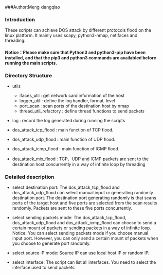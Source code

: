 ###Author:Meng xiangqiao
### Introduction
These scripts can achieve DOS attack by different protocols flood on the linux platform. 
It mainly uses scapy, python3-nmap, netifaces and threading.

#### Notice：Please make sure that Python3 and python3-pip have been installed, and that the pip3 and python3 commands are availabled before running the main scripts.

### Directory Structure
- utils
    - ifaces_util : get network card information of the host 
    - logger_util : define the log handler, format, level
    - port_scan : scan ports of the destination host by nmap
    - thread_util_refactory : define thread functions to send packets 


- log : record the log generated during running the scripts


- dos_attack_tcp_flood : main function of TCP flood.


- dos_attack_udp_flood : main function of UDP flood.


- dos_attack_icmp_flood : main function of ICMP flood.


- dos_attack_mix_flood : TCP、UDP and ICMP packets are sent to the destination host concurrently in a way of infinite 
loop by threading

### Detailed description
- select destination port: 
The dos_attack_tcp_flood and dos_attack_udp_flood can select manual input or generating 
randomly destination port. The destination port generating randomly is that scans ports of the target host and five 
ports are selected from the scan results randomly. Packets are sent to these five ports concurrently.


- select sending packets mode: The dos_attack_tcp_flood, dos_attack_udp_flood and dos_attack_icmp_flood can choose to 
send a certain mount of packets or sending packets in a way of infinite loop. Notice: You can select sending packets mode if you 
choose manual input port. However, you can only send a certain mount of packets when you choose to generate port randomly.


- select source IP mode: Source IP can use local host IP or random IP. 


- select interface: The script can list all interfaces. You need to select the interface used to send packets.